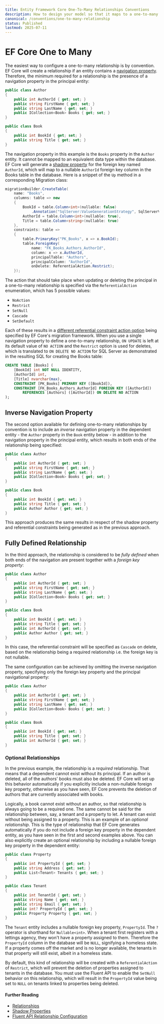 ```yaml
---
title: Entity Framework Core One-To-Many Relationships Conventions
description: How to design your model so that it maps to a one-to-many relationship by convention in Entity Framework Core
canonical: /conventions/one-to-many-relationship
status: Published
lastmod: 2025-07-11
---
```


# EF Core One to Many

The easiest way to configure a one-to-many relationship is by convention. EF Core will create a relationship if an entity contains a [navigation property](/relationships#navigation-properties). Therefore, the minimum required for a relationship is the presence of a navigation property in the principal entity:

```csharp
public class Author
{
    public int AuthorId { get; set; }
    public string FirstName { get; set; }
    public string LastName { get; set; }
    public ICollection<Book> Books { get; set; }
}

public class Book
{
    public int BookId { get; set; }
    public string Title { get; set; }
}
```
The navigation property in this example is the `Books` property in the `Author` entity. It cannot be mapped to an equivalent data type within the database. EF Core will generate a [shadow property](/model/shadow-properties) for the foreign key named `AuthorId`, which will map to a nullable `AuthorId` foreign key column in the Books table in the database. Here is a snippet of the `Up` method in a corresponding Migration class:

```csharp
migrationBuilder.CreateTable(
    name: "Books",
    columns: table => new
    {
        BookId = table.Column<int>(nullable: false)
            .Annotation("SqlServer:ValueGenerationStrategy", SqlServerValueGenerationStrategy.IdentityColumn),
        AuthorId = table.Column<int>(nullable: true),
        Title = table.Column<string>(nullable: true)
    },
    constraints: table =>
    {
        table.PrimaryKey("PK_Books", x => x.BookId);
        table.ForeignKey(
            name: "FK_Books_Authors_AuthorId",
            column: x => x.AuthorId,
            principalTable: "Authors",
            principalColumn: "AuthorId",
            onDelete: ReferentialAction.Restrict);
    });
``` 


The action that should take place when updating or deleting the principal in a one-to-many relationship is specified via the `ReferentialAction` enumeration, which has 5 possible values: 
- `NoAction` 
- `Restrict` 
- `SetNull`
- `Cascade`
- `SetDefault`

Each of these results in a [different referential constraint action option](/relationships/referential-constraint-action-options) being specified by EF Core's migration framework. When you use a single navigation property to define a one-to-many relationship, `ON UPDATE` is left at its default value of `NO ACTION` and the `Restrict` option is used for deletes, which is translated to `ON DELETE NO ACTION` for SQL Server as demonstrated in the resulting SQL for creating the Books table:
```sql
CREATE TABLE [Books] (
    [BookId] int NOT NULL IDENTITY,
    [AuthorId] int,
    [Title] nvarchar(max),
    CONSTRAINT [PK_Books] PRIMARY KEY ([BookId]),
    CONSTRAINT [FK_Books_Authors_AuthorId] FOREIGN KEY ([AuthorId])  
        REFERENCES [Authors] ([AuthorId]) ON DELETE NO ACTION
);
```

## Inverse Navigation Property

The second option available for defining one-to-many relationships by convention is to include an _inverse_ navigation property in the dependent entity - the `Author` property in the `Book` entity below - in addition to the navigation property in the principal entity, which results in both ends of the relationship being specified:

```csharp
public class Author
{
    public int AuthorId { get; set; }
    public string FirstName { get; set; }
    public string LastName { get; set; }
    public ICollection<Book> Books { get; set; }
}

public class Book
{
    public int BookId { get; set; }
    public string Title { get; set; }
    public Author Author { get; set; }
}
```
This approach produces the same results in respect of the shadow property and referential constraints being generated as in the previous approach.


## Fully Defined Relationship

In the third approach, the relationship is considered to be _fully defined_ when both ends of the navigation are present together with a _foreign key property_:
```csharp
public class Author
{
    public int AuthorId { get; set; }
    public string FirstName { get; set; }
    public string LastName { get; set; }
    public ICollection<Book> Books { get; set; }
}

public class Book
{
    public int BookId { get; set; }
    public string Title { get; set; }
    public int AuthorId { get; set; }
    public Author Author { get; set; }
}
```

In this case, the referential constraint will be specified as `Cascade` on delete, based on the relationship being a required relationship i.e. the foreign key is not nullable.  

The same configuration can be achieved by omitting the inverse navigation property, specifying only the foreign key property and the principal navigational property:
```csharp
public class Author
{
    public int AuthorId { get; set; }
    public string FirstName { get; set; }
    public string LastName { get; set; }
    public ICollection<Book> Books { get; set; }
}

public class Book
{
    public int BookId { get; set; }
    public string Title { get; set; }
    public int AuthorId { get; set; }
}
```
### Optional Relationships

In the previous example, the relationship is a _required_ relationship. That means that a dependent cannot exist without its principal. If an author is deleted, all of the authors' books must also be deleted. EF Core will set up this behavior automatically if you explicitly include a non-nullable foreign key property, otherwise as you have seen, EF Core prevents the deletion of authors that are currently associated with books.

Logically, a book cannot exist without an author, so that relationship is always going to be a required one. The same cannot be said for the relationship between, say, a tenant and a property to let. A tenant can exist without being assigned to a property. This is an example of an _optional relationship_. This is the type of relationship that EF Core generates automatically if you do not include a foreign key property in the dependent entity, as you have seen in the first and second examples above. You can also explicitly create an optional relationship by including a nullable foreign key property in the dependent entity:

```csharp 
public class Property
{
    public int PropertyId { get; set; }
    public string Address { get; set; }
    public List<Tenant> Tenants { get; set; }
}

public class Tenant
{
    public int TenantId { get; set; }
    public string Name { get; set; }
    public string Email { get; set; }
    public int? PropertyId { get; set; }
    public Property Property { get; set; }
}
```

The `Tenant` entity includes a nullable foreign key property, `PropertyId`. The `?` operator is shorthand for `Nullable<int>`.  When a tenant first registers with a lettings agency, they won't have a property assigned to them. Therefore the `PropertyId` column in the database will be `NULL`, signifying a homeless state. If a property comes off the market and is no longer available, the tenants in that property will still exist, albeit in a homeless state. 

By default, this kind of relationship will be created with a `ReferentialAction` of `Restrict`, which will prevent the deletion of properties assigned to tenants in the database. You must use the Fluent API to enable the `SetNull` behavior on this relationship, which will result in the `PropertyId` value being set to `NULL` on tenants linked to properties being deleted. 

#### Further Reading

- [Relationships](/relationships)
- [Shadow Properties](/model/shadow-properties)
- [Fluent API Relationship Configuration](/configuration/one-to-many-relationship-configuration)




